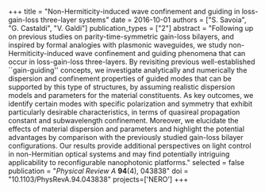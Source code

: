 +++
title = "Non-Hermiticity-induced wave confinement and guiding in loss-gain-loss three-layer systems"
date = 2016-10-01
authors = ["S. Savoia", "G. Castaldi", "V. Galdi"]
publication_types = ["2"]
abstract = "Following up on previous studies on parity-time-symmetric gain-loss bilayers, and inspired by formal analogies with plasmonic waveguides, we study non-Hermiticity-induced wave confinement and guiding phenomena that can occur in loss-gain-loss three-layers. By revisiting previous well-established ``gain-guiding'' concepts, we investigate analytically and numerically the dispersion and confinement properties of guided modes that can be supported by this type of structures, by assuming realistic dispersion models and parameters for the material constituents. As key outcomes, we identify certain modes with specific polarization and symmetry that exhibit particularly desirable characteristics, in terms of quasireal propagation constant and subwavelength confinement. Moreover, we elucidate the effects of material dispersion and parameters and highlight the potential advantages by comparison with the previously studied gain-loss bilayer configurations. Our results provide additional perspectives on light control in non-Hermitian optical systems and may find potentially intriguing applicability to reconfigurable nanophotonic platforms."
selected = false
publication = "*Physical Review A* **94**(4), 043838"
doi = "10.1103/PhysRevA.94.043838"
projects=['NERO']
+++
